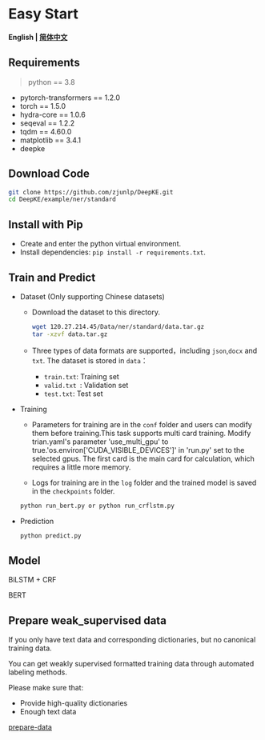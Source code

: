 # Easy Start

<p align="left">
    <b> English | <a href="https://github.com/zjunlp/DeepKE/blob/main/example/ner/standard/README_CN.md">简体中文</a> </b>
</p>

## Requirements

> python == 3.8 

- pytorch-transformers == 1.2.0
- torch == 1.5.0
- hydra-core == 1.0.6
- seqeval == 1.2.2
- tqdm == 4.60.0
- matplotlib == 3.4.1
- deepke

## Download Code

```bash
git clone https://github.com/zjunlp/DeepKE.git
cd DeepKE/example/ner/standard
```

## Install with Pip

- Create and enter the python virtual environment.
- Install dependencies: `pip install -r requirements.txt`.

## Train and Predict

- Dataset (Only supporting Chinese datasets)

  - Download the dataset to this directory.

    ```bash
    wget 120.27.214.45/Data/ner/standard/data.tar.gz
    tar -xzvf data.tar.gz
    ```

  - Three types of data formats are supported，including `json`,`docx` and `txt`. The dataset is stored in `data`：
    - `train.txt`: Training set
    - `valid.txt `: Validation set
    - `test.txt`: Test set

- Training

  - Parameters for training are in the `conf` folder and users can modify them before training.This task supports multi card training. Modify trian.yaml's parameter 'use_multi_gpu' to true.'os.environ['CUDA_VISIBLE_DEVICES']' in 'run.py' set to the selected gpus. The first card is the main card for calculation, which requires a little more memory.

  - Logs for training are in the `log` folder and the trained model is saved in the `checkpoints` folder.

  ```bash
  python run_bert.py or python run_crflstm.py
  ```

- Prediction

  ```bash
  python predict.py
  ```

## Model

BiLSTM + CRF

BERT

## Prepare weak_supervised data

If you only have text data and corresponding dictionaries, but no canonical training data.

You can get weakly supervised formatted training data through automated labeling methods.

Please make sure that:

- Provide high-quality dictionaries
- Enough text data

<p align="left">
<a href="https://github.com/zjunlp/DeepKE/blob/main/example/ner/prepare-data/README.md">prepare-data</a> </b>
</p>
